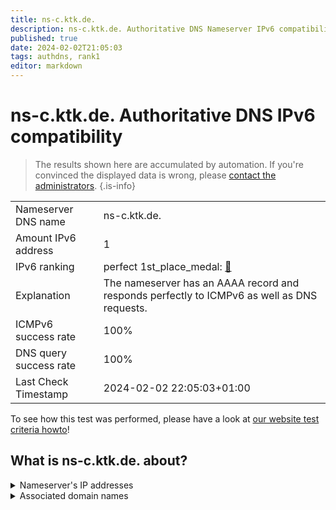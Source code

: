 ```yaml
---
title: ns-c.ktk.de.
description: ns-c.ktk.de. Authoritative DNS Nameserver IPv6 compatibility
published: true
date: 2024-02-02T21:05:03
tags: authdns, rank1
editor: markdown
---
```


# ns-c.ktk.de. Authoritative DNS IPv6 compatibility

> The results shown here are accumulated by automation. If you're convinced the displayed data is wrong, please [contact the administrators](/howto/chat). 
{.is-info}




|   |   |
| - | - |
| Nameserver DNS name | ns-c.ktk.de.
| Amount IPv6 address | 1
| IPv6 ranking | perfect 1st_place_medal: [🔗](/howto/ranking) |
| Explanation | The nameserver has an AAAA record and responds perfectly to ICMPv6 as well as DNS requests. |
| ICMPv6 success rate | 100%|
| DNS query success rate | 100% |
| Last Check Timestamp | 2024-02-02 22:05:03+01:00 |

To see how this test was performed, please have a look at [our website test criteria howto](/howto/testcriteria/authdns)!


## What is ns-c.ktk.de. about?




<details>
<summary>Nameserver's IP addresses</summary>

2a02:1628:0:c000::3:11

</details>



<details>
<summary>Associated domain names</summary>

www.debeka.de

</details>
